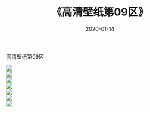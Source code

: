 ﻿---
layout: post
title:  《高清壁纸第09区》
date:   2020-01-14
img: http://pic.660000.xyz/1:/壁纸/高清壁纸/高清壁纸第09区/000.jpg
categories: [美女, 清纯, 唯美]
---

高清壁纸第09区

  ![](http://pic.660000.xyz/1:/壁纸/高清壁纸/高清壁纸第09区/001.jpg) <br> ![](http://pic.660000.xyz/1:/壁纸/高清壁纸/高清壁纸第09区/002.jpg) <br> ![](http://pic.660000.xyz/1:/壁纸/高清壁纸/高清壁纸第09区/003.jpg) <br> ![](http://pic.660000.xyz/1:/壁纸/高清壁纸/高清壁纸第09区/004.jpg) <br> ![](http://pic.660000.xyz/1:/壁纸/高清壁纸/高清壁纸第09区/005.jpg) <br> ![](http://pic.660000.xyz/1:/壁纸/高清壁纸/高清壁纸第09区/006.jpg) <br> ![](http://pic.660000.xyz/1:/壁纸/高清壁纸/高清壁纸第09区/007.jpg) <br>